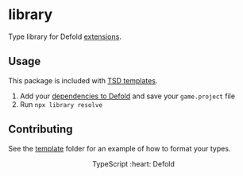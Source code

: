 # library
Type library for Defold [extensions](https://defold.com/assets/).

## Usage

This package is included with [TSD templates](https://github.com/topics/ts-defold-template).

1. Add your [dependencies to Defold](https://defold.com/manuals/libraries/) and save your `game.project` file
2. Run `npx library resolve`

## Contributing

See the [template](https://github.com/ts-defold/library/tree/main/template) folder for an example of how to format your types.

<p align="center" class="h4">
  TypeScript :heart: Defold
</p>
